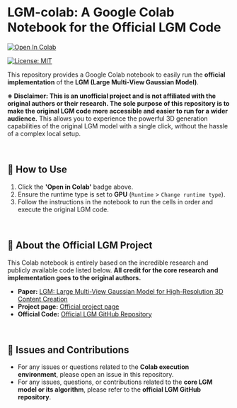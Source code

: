 # LGM-colab: A Google Colab Notebook for the Official LGM Code

[![Open In Colab](https://colab.research.google.com/assets/colab-badge.svg)]([https://colab.research.google.com/assets/colab-badge.svg](https://colab.research.google.com/github/jiu31/LGM-colab/blob/main/lgm.ipynb))

[![License: MIT](https://img.shields.io/badge/License-MIT-yellow.svg)](LICENSE)

This repository provides a Google Colab notebook to easily run the **official implementation** of the **LGM (Large Multi-View Gaussian Model)**.

**※ Disclaimer: This is an unofficial project and is not affiliated with the original authors or their research. The sole purpose of this repository is to make the original LGM code more accessible and easier to run for a wider audience.**
This allows you to experience the powerful 3D generation capabilities of the original LGM model with a single click, without the hassle of a complex local setup.

<br>

## 🚀 How to Use
1.  Click the **'Open in Colab'** badge above.
2.  Ensure the runtime type is set to **GPU** (`Runtime` > `Change runtime type`).
3.  Follow the instructions in the notebook to run the cells in order and execute the original LGM code.

<br>

## 📄 About the Official LGM Project
This Colab notebook is entirely based on the incredible research and publicly available code listed below. **All credit for the core research and implementation goes to the original authors.**

- **Paper:** [LGM: Large Multi-View Gaussian Model for High-Resolution 3D Content Creation](https://arxiv.org/abs/2402.05054)
- **Project page:** [Official project page](https://me.kiui.moe/lgm/)
- **Official Code:** [Official LGM GitHub Repository](https://github.com/3DTopia/LGM)


<br>

## 💬 Issues and Contributions
- For any issues or questions related to the **Colab execution environment**, please open an issue in this repository.
- For any issues, questions, or contributions related to the **core LGM model or its algorithm**, please refer to the **official LGM GitHub repository**.
